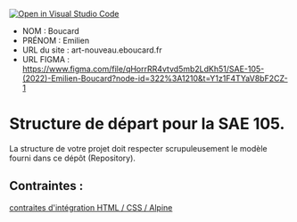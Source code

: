 [![Open in Visual Studio Code](https://classroom.github.com/assets/open-in-vscode-c66648af7eb3fe8bc4f294546bfd86ef473780cde1dea487d3c4ff354943c9ae.svg)](https://classroom.github.com/online_ide?assignment_repo_id=9702740&assignment_repo_type=AssignmentRepo)
- NOM : Boucard 
- PRÉNOM : Emilien
- URL du site : art-nouveau.eboucard.fr
- URL FIGMA : https://www.figma.com/file/qHorrRR4vtvd5mb2LdKh51/SAE-105-(2022)-Emilien-Boucard?node-id=322%3A1210&t=Y1z1F4TYaV8bF2CZ-1

# Structure de départ pour la SAE 105.

La structure de votre projet doit respecter scrupuleusement le modèle fourni dans ce dépôt (Repository).

## Contraintes :
[contraites d'intégration HTML / CSS / Alpine](https://moodle.univ-fcomte.fr/mod/page/view.php?id=645799)
